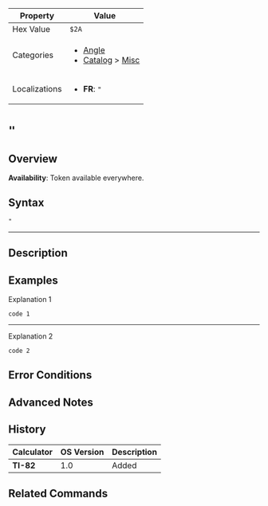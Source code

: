 | Property      | Value |
|---------------|-------|
| Hex Value     | `$2A`|
| Categories    | <ul><li>[Angle](<../categories/Angle.md>)</li><li>[Catalog](<../categories/Catalog.md>) > [Misc](<../categories/Catalog.md#Misc>)</li></ul> |
| Localizations | <ul><li><b>FR</b>: `"`</li></ul> |

# `"`

## Overview



<b>Availability</b>: Token available everywhere.

## Syntax
`"`

<hr>

## Description


## Examples

Explanation 1
```ti-basic
code 1
```
---
Explanation 2
```ti-basic
code 2
```

## Error Conditions


## Advanced Notes


## History
| Calculator | OS Version | Description |
|------------|------------|-------------|
| <b>TI-82</b> | 1.0 | Added |

## Related Commands

